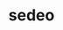 ---
title: sedeo
ch: [r]
meaning: to sit
pos: verb
inf: sedēre
secondppstem: sed
infend: ēre
thirdpp: sedi
fourthpp: sessus
conjugation: second
derivatives: sessile, sedentary
---